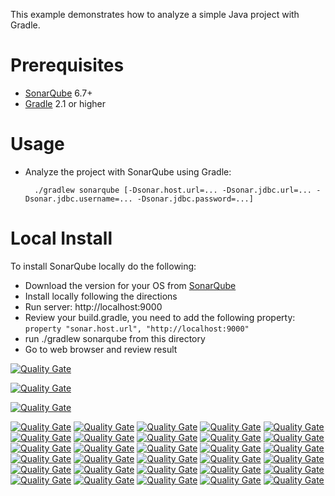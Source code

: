 This example demonstrates how to analyze a simple Java project with Gradle.

Prerequisites
=============
* [SonarQube](http://www.sonarqube.org/downloads/) 6.7+
* [Gradle](http://www.gradle.org/) 2.1 or higher

Usage
=====
* Analyze the project with SonarQube using Gradle:

        ./gradlew sonarqube [-Dsonar.host.url=... -Dsonar.jdbc.url=... -Dsonar.jdbc.username=... -Dsonar.jdbc.password=...]
        
Local Install
=============
To install SonarQube locally do the following:
* Download the version for your OS from [SonarQube](http://www.sonarqube.org/downloads/)
* Install locally following the directions
* Run server: http://localhost:9000
* Review your build.gradle, you need to add the following property: ```property "sonar.host.url", "http://localhost:9000"```
* run ./gradlew sonarqube from this directory
* Go to web browser and review result

[![Quality Gate](https://sonarqube-moe-gwells-tools.pathfinder.gov.bc.ca/api/badges/gate?key=org.sonarqube:bcgov-gwells&template=FLAT)](https://sonarqube-moe-gwells-tools.pathfinder.gov.bc.ca/dashboard/index/org.sonarqube:bcgov-gwells)

[![Quality Gate](https://sonarqube-moe-gwells-tools.pathfinder.gov.bc.ca/api/badges/measure?key=org.sonarqube:bcgov-gwells&metric=lines&template=FLAT)](https://sonarqube-moe-gwells-tools.pathfinder.gov.bc.ca/dashboard/index/org.sonarqube:bcgov-gwells)

[![Quality Gate](https://sonarqube-moe-gwells-tools.pathfinder.gov.bc.ca/api/badges/measure?key=org.sonarqube:bcgov-gwells&metric=ncloc&template=FLAT)](https://sonarqube-moe-gwells-tools.pathfinder.gov.bc.ca/dashboard/index/org.sonarqube:bcgov-gwells)

[![Quality Gate](https://sonarqube-moe-gwells-tools.pathfinder.gov.bc.ca/api/badges/measure?key=org.sonarqube:bcgov-gwells&metric=comment_lines_density&template=FLAT)](https://sonarqube-moe-gwells-tools.pathfinder.gov.bc.ca/dashboard/index/org.sonarqube:bcgov-gwells)
[![Quality Gate](https://sonarqube-moe-gwells-tools.pathfinder.gov.bc.ca/api/badges/measure?key=org.sonarqube:bcgov-gwells&metric=public_documented_api_density&template=FLAT)](https://sonarqube-moe-gwells-tools.pathfinder.gov.bc.ca/dashboard/index/org.sonarqube:bcgov-gwells)
[![Quality Gate](https://sonarqube-moe-gwells-tools.pathfinder.gov.bc.ca/api/badges/measure?key=org.sonarqube:bcgov-gwells&metric=function_complexity&template=FLAT)](https://sonarqube-moe-gwells-tools.pathfinder.gov.bc.ca/dashboard/index/org.sonarqube:bcgov-gwells)
[![Quality Gate](https://sonarqube-moe-gwells-tools.pathfinder.gov.bc.ca/api/badges/measure?key=org.sonarqube:bcgov-gwells&metric=test_errors&template=FLAT)](https://sonarqube-moe-gwells-tools.pathfinder.gov.bc.ca/dashboard/index/org.sonarqube:bcgov-gwells)
[![Quality Gate](https://sonarqube-moe-gwells-tools.pathfinder.gov.bc.ca/api/badges/measure?key=org.sonarqube:bcgov-gwells&metric=test_failures&template=FLAT)](https://sonarqube-moe-gwells-tools.pathfinder.gov.bc.ca/dashboard/index/org.sonarqube:bcgov-gwells)
[![Quality Gate](https://sonarqube-moe-gwells-tools.pathfinder.gov.bc.ca/api/badges/measure?key=org.sonarqube:bcgov-gwells&metric=skipped_tests&template=FLAT)](https://sonarqube-moe-gwells-tools.pathfinder.gov.bc.ca/dashboard/index/org.sonarqube:bcgov-gwells)
[![Quality Gate](https://sonarqube-moe-gwells-tools.pathfinder.gov.bc.ca/api/badges/measure?key=org.sonarqube:bcgov-gwells&metric=test_success_density&template=FLAT)](https://sonarqube-moe-gwells-tools.pathfinder.gov.bc.ca/dashboard/index/org.sonarqube:bcgov-gwells)
[![Quality Gate](https://sonarqube-moe-gwells-tools.pathfinder.gov.bc.ca/api/badges/measure?key=org.sonarqube:bcgov-gwells&metric=coverage&template=FLAT)](https://sonarqube-moe-gwells-tools.pathfinder.gov.bc.ca/dashboard/index/org.sonarqube:bcgov-gwells)
[![Quality Gate](https://sonarqube-moe-gwells-tools.pathfinder.gov.bc.ca/api/badges/measure?key=org.sonarqube:bcgov-gwells&metric=new_coverage&template=FLAT)](https://sonarqube-moe-gwells-tools.pathfinder.gov.bc.ca/dashboard/index/org.sonarqube:bcgov-gwells)
[![Quality Gate](https://sonarqube-moe-gwells-tools.pathfinder.gov.bc.ca/api/badges/measure?key=org.sonarqube:bcgov-gwells&metric=it_coverage&template=FLAT)](https://sonarqube-moe-gwells-tools.pathfinder.gov.bc.ca/dashboard/index/org.sonarqube:bcgov-gwells)
[![Quality Gate](https://sonarqube-moe-gwells-tools.pathfinder.gov.bc.ca/api/badges/measure?key=org.sonarqube:bcgov-gwells&metric=new_it_coverage&template=FLAT)](https://sonarqube-moe-gwells-tools.pathfinder.gov.bc.ca/dashboard/index/org.sonarqube:bcgov-gwells)
[![Quality Gate](https://sonarqube-moe-gwells-tools.pathfinder.gov.bc.ca/api/badges/measure?key=org.sonarqube:bcgov-gwells&metric=overall_coverage&template=FLAT)](https://sonarqube-moe-gwells-tools.pathfinder.gov.bc.ca/dashboard/index/org.sonarqube:bcgov-gwells)
[![Quality Gate](https://sonarqube-moe-gwells-tools.pathfinder.gov.bc.ca/api/badges/measure?key=org.sonarqube:bcgov-gwells&metric=new_overall_coverage&template=FLAT)](https://sonarqube-moe-gwells-tools.pathfinder.gov.bc.ca/dashboard/index/org.sonarqube:bcgov-gwells)
[![Quality Gate](https://sonarqube-moe-gwells-tools.pathfinder.gov.bc.ca/api/badges/measure?key=org.sonarqube:bcgov-gwells&metric=duplicated_lines_density&template=FLAT)](https://sonarqube-moe-gwells-tools.pathfinder.gov.bc.ca/dashboard/index/org.sonarqube:bcgov-gwells)
[![Quality Gate](https://sonarqube-moe-gwells-tools.pathfinder.gov.bc.ca/api/badges/measure?key=org.sonarqube:bcgov-gwells&metric=new_duplicated_lines_density&template=FLAT)](https://sonarqube-moe-gwells-tools.pathfinder.gov.bc.ca/dashboard/index/org.sonarqube:bcgov-gwells)
[![Quality Gate](https://sonarqube-moe-gwells-tools.pathfinder.gov.bc.ca/api/badges/measure?key=org.sonarqube:bcgov-gwells&metric=blocker_violations&template=FLAT)](https://sonarqube-moe-gwells-tools.pathfinder.gov.bc.ca/dashboard/index/org.sonarqube:bcgov-gwells)
[![Quality Gate](https://sonarqube-moe-gwells-tools.pathfinder.gov.bc.ca/api/badges/measure?key=org.sonarqube:bcgov-gwells&metric=critical_violations&template=FLAT)](https://sonarqube-moe-gwells-tools.pathfinder.gov.bc.ca/dashboard/index/org.sonarqube:bcgov-gwells)
[![Quality Gate](https://sonarqube-moe-gwells-tools.pathfinder.gov.bc.ca/api/badges/measure?key=org.sonarqube:bcgov-gwells&metric=new_blocker_violations&template=FLAT)](https://sonarqube-moe-gwells-tools.pathfinder.gov.bc.ca/dashboard/index/org.sonarqube:bcgov-gwells)
[![Quality Gate](https://sonarqube-moe-gwells-tools.pathfinder.gov.bc.ca/api/badges/measure?key=org.sonarqube:bcgov-gwells&metric=new_critical_violations&template=FLAT)](https://sonarqube-moe-gwells-tools.pathfinder.gov.bc.ca/dashboard/index/org.sonarqube:bcgov-gwells)
[![Quality Gate](https://sonarqube-moe-gwells-tools.pathfinder.gov.bc.ca/api/badges/measure?key=org.sonarqube:bcgov-gwells&metric=code_smells&template=FLAT)](https://sonarqube-moe-gwells-tools.pathfinder.gov.bc.ca/dashboard/index/org.sonarqube:bcgov-gwells)
[![Quality Gate](https://sonarqube-moe-gwells-tools.pathfinder.gov.bc.ca/api/badges/measure?key=org.sonarqube:bcgov-gwells&metric=new_code_smells&template=FLAT)](https://sonarqube-moe-gwells-tools.pathfinder.gov.bc.ca/dashboard/index/org.sonarqube:bcgov-gwells)
[![Quality Gate](https://sonarqube-moe-gwells-tools.pathfinder.gov.bc.ca/api/badges/measure?key=org.sonarqube:bcgov-gwells&metric=bugs&template=FLAT)](https://sonarqube-moe-gwells-tools.pathfinder.gov.bc.ca/dashboard/index/org.sonarqube:bcgov-gwells)
[![Quality Gate](https://sonarqube-moe-gwells-tools.pathfinder.gov.bc.ca/api/badges/measure?key=org.sonarqube:bcgov-gwells&metric=new_bugs&template=FLAT)](https://sonarqube-moe-gwells-tools.pathfinder.gov.bc.ca/dashboard/index/org.sonarqube:bcgov-gwells)
[![Quality Gate](https://sonarqube-moe-gwells-tools.pathfinder.gov.bc.ca/api/badges/measure?key=org.sonarqube:bcgov-gwells&metric=vulnerabilities&template=FLAT)](https://sonarqube-moe-gwells-tools.pathfinder.gov.bc.ca/dashboard/index/org.sonarqube:bcgov-gwells)
[![Quality Gate](https://sonarqube-moe-gwells-tools.pathfinder.gov.bc.ca/api/badges/measure?key=org.sonarqube:bcgov-gwells&metric=new_vulnerabilities&template=FLAT)](https://sonarqube-moe-gwells-tools.pathfinder.gov.bc.ca/dashboard/index/org.sonarqube:bcgov-gwells)
[![Quality Gate](https://sonarqube-moe-gwells-tools.pathfinder.gov.bc.ca/api/badges/measure?key=org.sonarqube:bcgov-gwells&metric=sqale_debt_ratio&template=FLAT)](https://sonarqube-moe-gwells-tools.pathfinder.gov.bc.ca/dashboard/index/org.sonarqube:bcgov-gwells)
[![Quality Gate](https://sonarqube-moe-gwells-tools.pathfinder.gov.bc.ca/api/badges/measure?key=org.sonarqube:bcgov-gwells&metric=new_sqale_debt_ratio&template=FLAT)](https://sonarqube-moe-gwells-tools.pathfinder.gov.bc.ca/dashboard/index/org.sonarqube:bcgov-gwells)
[![Quality Gate](https://sonarqube-moe-gwells-tools.pathfinder.gov.bc.ca/api/badges/measure?key=org.sonarqube:bcgov-gwells&metric=new_maintainability_rating&template=FLAT)](https://sonarqube-moe-gwells-tools.pathfinder.gov.bc.ca/dashboard/index/org.sonarqube:bcgov-gwells)
[![Quality Gate](https://sonarqube-moe-gwells-tools.pathfinder.gov.bc.ca/api/badges/measure?key=org.sonarqube:bcgov-gwells&metric=new_reliability_rating&template=FLAT)](https://sonarqube-moe-gwells-tools.pathfinder.gov.bc.ca/dashboard/index/org.sonarqube:bcgov-gwells)
[![Quality Gate](https://sonarqube-moe-gwells-tools.pathfinder.gov.bc.ca/api/badges/measure?key=org.sonarqube:bcgov-gwells&metric=new_security_rating&template=FLAT)](https://sonarqube-moe-gwells-tools.pathfinder.gov.bc.ca/dashboard/index/org.sonarqube:bcgov-gwells)
